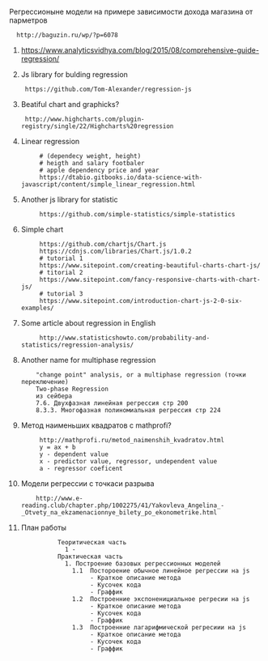 Регрессионыне модели на примере зависимости дохода магазина от парметров
      
      http://baguzin.ru/wp/?p=6078


1. https://www.analyticsvidhya.com/blog/2015/08/comprehensive-guide-regression/

2. Js library for bulding regression
      
        https://github.com/Tom-Alexander/regression-js
3. Beatiful chart and graphicks?
        
        http://www.highcharts.com/plugin-registry/single/22/Highcharts%20regression
4. Linear regression
            
            # (dependecy weight, height)
            # heigth and salary footbaler
            # apple dependency price and year 
            https://dtabio.gitbooks.io/data-science-with-javascript/content/simple_linear_regression.html
5. Another js library for statistic 
            
            https://github.com/simple-statistics/simple-statistics
6. Simple chart 
            
            https://github.com/chartjs/Chart.js
            https://cdnjs.com/libraries/Chart.js/1.0.2
            # tutorial 1
            https://www.sitepoint.com/creating-beautiful-charts-chart-js/
            # titorial 2
            https://www.sitepoint.com/fancy-responsive-charts-with-chart-js/
            # tutorial 3
            https://www.sitepoint.com/introduction-chart-js-2-0-six-examples/

7. Some article about regression in English
            
            http://www.statisticshowto.com/probability-and-statistics/regression-analysis/
            
            
8.  Another name for multiphase regression 
            
            "change point" analysis, or a multiphase regression (точки переключение)
            Two-phase Regression
            из сейбера
            7.6. Двухфазная линейная регрессия стр 200
            8.3.3. Многофазная полиномиальная регрессия стр 224
            
9. Метод наименьших квадратов с mathprofi?
            
            http://mathprofi.ru/metod_naimenshih_kvadratov.html
            y = ax + b
            y - dependent value 
            x - predictor value, regressor, undependent value
            a - regressor coeficent
10. Модели регрессии с точкаси разрыва
            
            http://www.e-reading.club/chapter.php/1002275/41/Yakovleva_Angelina_-_Otvety_na_ekzamenacionnye_bilety_po_ekonometrike.html
            
11. План работы
                  
                  Теоритическая часть
                    1 - 
                  Практическая часть
                    1. Построение базовых регрессионных моделей
                      1.1  Постороение обычное линейное регрессии на js
                           - Краткое описание метода
                           - Кусочек кода
                           - Граффик        
                      1.2  Построенние экспоненициальное регресии на js
                           - Краткое описание метода
                           - Кусочек кода
                           - Граффик  
                      1.3  Построенние лагарифмической регресиии на js
                           - Краткое описание метода
                           - Кусочек кода
                           - Граффик  
                      
                    
